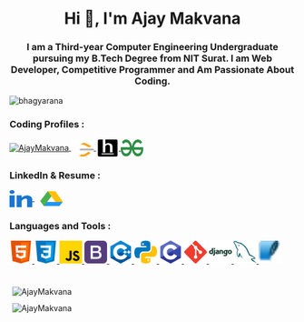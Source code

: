 <h1 align="center">Hi 👋, I'm Ajay Makvana</h1>

<h3 align="center">I am a Third-year Computer Engineering Undergraduate pursuing my B.Tech Degree from NIT Surat. I am Web Developer, Competitive Programmer and Am Passionate About Coding.</h3>

<p align="left"> 
<img src="https://komarev.com/ghpvc/?username=ajay-makvana&label=Profile%20views&color=0e75b6&style=flat" alt="bhagyarana" />
</p>

<h3 align="left">Coding Profiles : </h3>

<p align="left">

<a href="https://www.codechef.com/users/ajay_makvana" target="blank">
<img align="center" src="https://cdn.jsdelivr.net/npm/simple-icons@3.1.0/icons/codechef.svg" alt="AjayMakvana" height="30" width="40" />
</a>

<a href="https://leetcode.com/AJAY_MAKVANA/" target="blank">
<img align="center" src="https://raw.githubusercontent.com/BhagyaRana/BhagyaRana/main/images/icons/Social/leet-code.svg" alt="AjayMakvana" height="30" width="40" />
</a>

<a href="https://www.hackerearth.com/@AJAY_MAKVANA" target="blank">
<img align="center" src="https://raw.githubusercontent.com/BhagyaRana/BhagyaRana/main/images/icons/Social/hackerearth.svg" alt="AjayMakvana" height="30" width="40" />
</a>

<a href="https://auth.geeksforgeeks.org/user/ajaymakvana/practice/" target="blank">
<img align="center" src="https://raw.githubusercontent.com/BhagyaRana/BhagyaRana/main/images/icons/Social/geeks-for-geeks.svg" alt="AjayMakvana" height="30" width="40" />
</a>

<!--
<a href="https://codeforces.com/profile/username" target="blank">
<img align="center" src="https://cdn.jsdelivr.net/npm/simple-icons@3.0.1/icons/codeforces.svg" alt="username" height="30" width="40" />
</a>
-->

<!--
<a href="https://dev.to/username" target="blank">
<img align="center" src="https://cdn.jsdelivr.net/npm/simple-icons@3.0.1/icons/dev-dot-to.svg" alt="username" height="30" width="40" />
</a>
-->

<!--
<a href="https://twitter.com/username" target="blank">
<img align="center" src="https://raw.githubusercontent.com/BhagyaRana/BhagyaRana/main/images/icons/Social/twitter.svg" alt="username" height="30" width="40" />
</a>
-->

<!--
<a href="https://fb.com/username" target="blank">
<img align="center" src="https://raw.githubusercontent.com/BhagyaRana/BhagyaRana/main/images/icons/Social/facebook.svg" alt="username" height="30" width="40" />
</a>
-->

<!--
<a href="https://instagram.com/username" target="blank">
<img align="center" src="https://raw.githubusercontent.com/BhagyaRana/BhagyaRana/main/images/icons/Social/instagram.svg" alt="username" height="30" width="40" />
</a>
-->

<!--
<a href="https://www.youtube.com/c/username rana" target="blank">
<img align="center" src="https://raw.githubusercontent.com/BhagyaRana/BhagyaRana/main/images/icons/Social/youtube.svg" alt="username" height="30" width="40" />
</a>
-->

</p>

<p>
<h3 align="left">LinkedIn & Resume : </h3>

<a href="https://www.linkedin.com/in/ajay-makvana/" target="blank">
<img align="center" src="https://raw.githubusercontent.com/BhagyaRana/BhagyaRana/main/images/icons/Social/linked-in-alt.svg" alt="AjayMakvana" height="30" width="40" />
</a>

<a href="https://drive.google.com/file/d/1yMEpUotSPQlfPPtLvW1N66KyZ2QaX5mU/view" target="blank" style="margin-left:10px">
<img align="center" src="https://raw.githubusercontent.com/BhagyaRana/BhagyaRana/main/images/icons/Social/google.svg" alt="AjayMakvana" height="30" width="40" />
</a>

</p>

<h3 align="left">Languages and Tools : </h3>

<p align="left">

<!-- <a href="https://angular.io" target="_blank">
<img src="https://raw.githubusercontent.com/BhagyaRana/BhagyaRana/main/images/icons/FrontendDevelopment/angularjs.svg" alt="angularjs" width="40" height="40"/>
</a>  -->

<a href="https://www.w3.org/html/" target="_blank"> 
<img src="https://raw.githubusercontent.com/BhagyaRana/BhagyaRana/main/images/icons/FrontendDevelopment/html.svg" alt="html5" width="40" height="40"/>
</a>

<a href="https://www.w3schools.com/css/" target="_blank"> 
<img src="https://raw.githubusercontent.com/BhagyaRana/BhagyaRana/main/images/icons/FrontendDevelopment/css.svg" alt="css3" width="40" height="40"/> 
</a>
  
<a href="https://developer.mozilla.org/en-US/docs/Web/JavaScript" target="_blank"> 
<img src="https://raw.githubusercontent.com/BhagyaRana/BhagyaRana/main/images/icons/ProgrammingLanguages/javascript.svg" alt="javascript" width="40" height="40"/>
</a>
  
<a href="https://getbootstrap.com" target="_blank">
<img src="https://raw.githubusercontent.com/BhagyaRana/BhagyaRana/main/images/icons/FrontendDevelopment/bootstrap.svg" alt="bootstrap" width="40" height="40"/> 
</a>

<!--
<a href="https://reactjs.org/" target="_blank">
<img src="https://raw.githubusercontent.com/BhagyaRana/BhagyaRana/main/images/icons/FrontendDevelopment/reactjs.svg" alt="react" width="40" height="40"/>
</a>
-->

<a href="https://www.w3schools.com/cpp/" target="_blank"> 
<img src="https://raw.githubusercontent.com/BhagyaRana/BhagyaRana/main/images/icons/ProgrammingLanguages/cpp.svg" alt="cplusplus" width="40" height="40"/> 
</a>

<a href="https://www.python.org" target="_blank"> 
<img src="https://raw.githubusercontent.com/BhagyaRana/BhagyaRana/main/images/icons/ProgrammingLanguages/python.svg" alt="python" width="40" height="40"/> 
</a>
  
<a href="https://www.cprogramming.com/" target="_blank"> 
<img src="https://raw.githubusercontent.com/BhagyaRana/BhagyaRana/main/images/icons/ProgrammingLanguages/c.svg" alt="c" width="40" height="40"/> 
</a>

<a href="https://git-scm.com/" target="_blank"> 
<img src="https://raw.githubusercontent.com/BhagyaRana/BhagyaRana/main/images/icons/Other/git.svg" alt="git" width="40" height="40"/> 
</a>

<a href="https://www.djangoproject.com/" target="_blank"> 
<img src="https://raw.githubusercontent.com/BhagyaRana/BhagyaRana/main/images/icons/Framework/django.svg" alt="django" width="40" height="40"/> 
</a>

<!-- <a href="https://firebase.google.com/" target="_blank">
<img src="https://raw.githubusercontent.com/BhagyaRana/BhagyaRana/main/images/icons/BaaS/firebase.svg" alt="firebase" width="40" height="40"/>
</a>

<a href="https://cloud.google.com" target="_blank">
<img src="https://raw.githubusercontent.com/BhagyaRana/BhagyaRana/main/images/icons/Devops/gcp.svg" alt="gcp" width="40" height="40"/>
</a> -->

<!--
<a href="https://nodejs.org" target="_blank">
<img src="https://raw.githubusercontent.com/BhagyaRana/BhagyaRana/main/images/icons/BackendDevelopment/nodejs.svg" alt="nodejs" width="40" height="40"/>
</a>
-->

<!--
<a href="https://www.mongodb.com/" target="_blank">
<img src="https://raw.githubusercontent.com/BhagyaRana/BhagyaRana/main/images/icons/Database/mongodb.svg" alt="mongodb" width="40" height="40"/>
</a>
-->

<a href="https://www.mysql.com/" target="_blank"> 
<img src="https://raw.githubusercontent.com/BhagyaRana/BhagyaRana/main/images/icons/Database/mysql.svg" alt="mysql" width="40" height="40"/> 
</a>

<!-- <a href="https://www.php.net" target="_blank">
<img src="https://raw.githubusercontent.com/BhagyaRana/BhagyaRana/main/images/icons/ProgrammingLanguages/php.svg" alt="php" width="40" height="40"/>
</a> -->

<a href="https://www.sqlite.org/" target="_blank"> 
<img src="https://raw.githubusercontent.com/BhagyaRana/BhagyaRana/main/images/icons/Database/sqlite.svg" alt="sqlite" width="40" height="40"/> 
</a>

</p>

<br>

<div class="row" style="box-sizing:border-box; clear:both; display: table;">
  <div class="column" style="box-sizing:border-box; float:left; width:66.66%; padding:5px;">
    <img align="center" src="https://github-readme-stats.vercel.app/api/top-langs?username=ajay-makvana&show_icons=true&locale=en&layout=compact" alt="AjayMakvana" />
  </div>

  <div class="column" style="box-sizing:border-box; float:left; width:66.66%; padding:5px;">
    <img align="center" src="https://github-readme-stats.vercel.app/api?username=ajay-makvana&show_icons=true&locale=en" alt="AjayMakvana" />
  </div>
</div>
